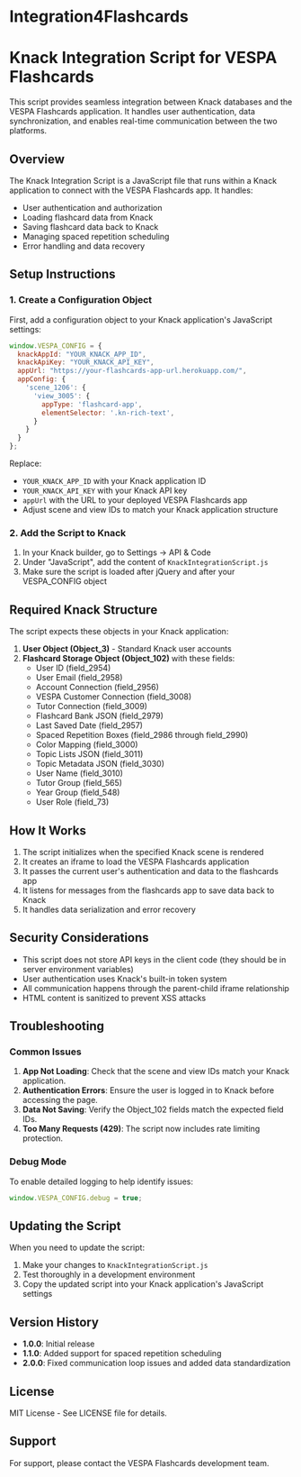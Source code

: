 # Integration4Flashcards
# Knack Integration Script for VESPA Flashcards

This script provides seamless integration between Knack databases and the VESPA Flashcards application. It handles user authentication, data synchronization, and enables real-time communication between the two platforms.

## Overview

The Knack Integration Script is a JavaScript file that runs within a Knack application to connect with the VESPA Flashcards app. It handles:

- User authentication and authorization
- Loading flashcard data from Knack
- Saving flashcard data back to Knack
- Managing spaced repetition scheduling
- Error handling and data recovery

## Setup Instructions

### 1. Create a Configuration Object

First, add a configuration object to your Knack application's JavaScript settings:

```javascript
window.VESPA_CONFIG = {
  knackAppId: "YOUR_KNACK_APP_ID",
  knackApiKey: "YOUR_KNACK_API_KEY",
  appUrl: "https://your-flashcards-app-url.herokuapp.com/",
  appConfig: {
    'scene_1206': {
      'view_3005': {
        appType: 'flashcard-app',
        elementSelector: '.kn-rich-text',
      }
    }
  }
};
```

Replace:
- `YOUR_KNACK_APP_ID` with your Knack application ID
- `YOUR_KNACK_API_KEY` with your Knack API key
- `appUrl` with the URL to your deployed VESPA Flashcards app
- Adjust scene and view IDs to match your Knack application structure

### 2. Add the Script to Knack

1. In your Knack builder, go to Settings → API & Code
2. Under "JavaScript", add the content of `KnackIntegrationScript.js`
3. Make sure the script is loaded after jQuery and after your VESPA_CONFIG object

## Required Knack Structure

The script expects these objects in your Knack application:

1. **User Object (Object_3)** - Standard Knack user accounts
2. **Flashcard Storage Object (Object_102)** with these fields:
   - User ID (field_2954)
   - User Email (field_2958)
   - Account Connection (field_2956)
   - VESPA Customer Connection (field_3008)
   - Tutor Connection (field_3009)
   - Flashcard Bank JSON (field_2979)
   - Last Saved Date (field_2957)
   - Spaced Repetition Boxes (field_2986 through field_2990)
   - Color Mapping (field_3000)
   - Topic Lists JSON (field_3011)
   - Topic Metadata JSON (field_3030)
   - User Name (field_3010)
   - Tutor Group (field_565)
   - Year Group (field_548)
   - User Role (field_73)

## How It Works

1. The script initializes when the specified Knack scene is rendered
2. It creates an iframe to load the VESPA Flashcards application
3. It passes the current user's authentication and data to the flashcards app
4. It listens for messages from the flashcards app to save data back to Knack
5. It handles data serialization and error recovery

## Security Considerations

- This script does not store API keys in the client code (they should be in server environment variables)
- User authentication uses Knack's built-in token system
- All communication happens through the parent-child iframe relationship
- HTML content is sanitized to prevent XSS attacks

## Troubleshooting

### Common Issues

1. **App Not Loading**: Check that the scene and view IDs match your Knack application.
2. **Authentication Errors**: Ensure the user is logged in to Knack before accessing the page.
3. **Data Not Saving**: Verify the Object_102 fields match the expected field IDs.
4. **Too Many Requests (429)**: The script now includes rate limiting protection.

### Debug Mode

To enable detailed logging to help identify issues:

```javascript
window.VESPA_CONFIG.debug = true;
```

## Updating the Script

When you need to update the script:

1. Make your changes to `KnackIntegrationScript.js`
2. Test thoroughly in a development environment
3. Copy the updated script into your Knack application's JavaScript settings

## Version History

- **1.0.0**: Initial release 
- **1.1.0**: Added support for spaced repetition scheduling
- **2.0.0**: Fixed communication loop issues and added data standardization

## License

MIT License - See LICENSE file for details.

## Support

For support, please contact the VESPA Flashcards development team.
